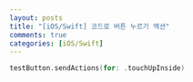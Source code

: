 ```yaml
---
layout: posts
title: "[iOS/Swift] 코드로 버튼 누르기 액션"
comments: true
categories: [iOS/Swift]
---
```



```swift
testButton.sendActions(for: .touchUpInside)
```
